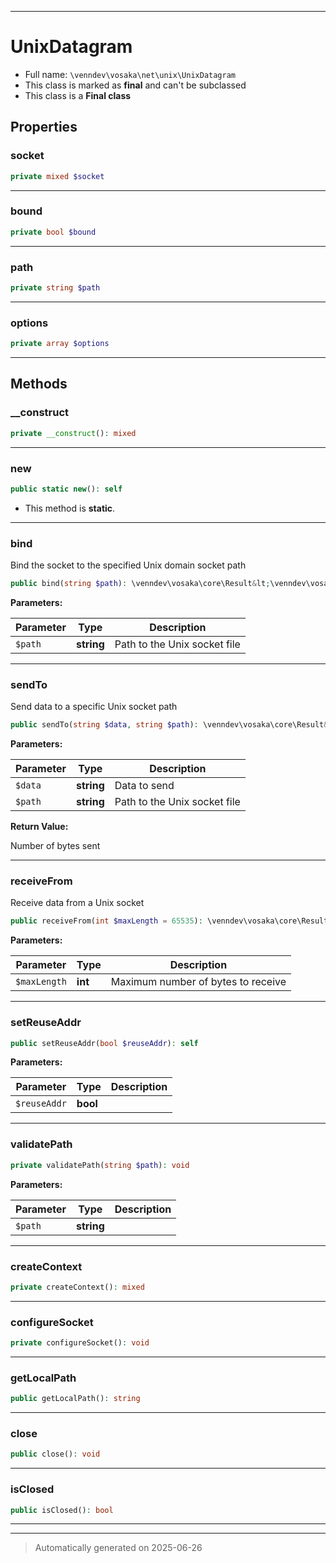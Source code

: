 ***

# UnixDatagram





* Full name: `\venndev\vosaka\net\unix\UnixDatagram`
* This class is marked as **final** and can't be subclassed
* This class is a **Final class**



## Properties


### socket



```php
private mixed $socket
```






***

### bound



```php
private bool $bound
```






***

### path



```php
private string $path
```






***

### options



```php
private array $options
```






***

## Methods


### __construct



```php
private __construct(): mixed
```












***

### new



```php
public static new(): self
```



* This method is **static**.








***

### bind

Bind the socket to the specified Unix domain socket path

```php
public bind(string $path): \venndev\vosaka\core\Result&lt;\venndev\vosaka\net\unix\UnixDatagram&gt;
```








**Parameters:**

| Parameter | Type | Description |
|-----------|------|-------------|
| `$path` | **string** | Path to the Unix socket file |





***

### sendTo

Send data to a specific Unix socket path

```php
public sendTo(string $data, string $path): \venndev\vosaka\core\Result&lt;int&gt;
```








**Parameters:**

| Parameter | Type | Description |
|-----------|------|-------------|
| `$data` | **string** | Data to send |
| `$path` | **string** | Path to the Unix socket file |


**Return Value:**

Number of bytes sent




***

### receiveFrom

Receive data from a Unix socket

```php
public receiveFrom(int $maxLength = 65535): \venndev\vosaka\core\Result&lt;array{data: string, peerPath: string}&gt;
```








**Parameters:**

| Parameter | Type | Description |
|-----------|------|-------------|
| `$maxLength` | **int** | Maximum number of bytes to receive |





***

### setReuseAddr



```php
public setReuseAddr(bool $reuseAddr): self
```








**Parameters:**

| Parameter | Type | Description |
|-----------|------|-------------|
| `$reuseAddr` | **bool** |  |





***

### validatePath



```php
private validatePath(string $path): void
```








**Parameters:**

| Parameter | Type | Description |
|-----------|------|-------------|
| `$path` | **string** |  |





***

### createContext



```php
private createContext(): mixed
```












***

### configureSocket



```php
private configureSocket(): void
```












***

### getLocalPath



```php
public getLocalPath(): string
```












***

### close



```php
public close(): void
```












***

### isClosed



```php
public isClosed(): bool
```












***


***
> Automatically generated on 2025-06-26
